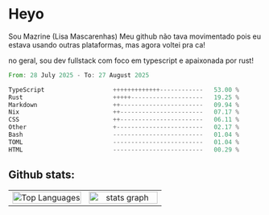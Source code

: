 # Heyo

Sou Mazrine (Lisa Mascarenhas)
Meu github não tava movimentado pois eu estava usando outras plataformas, mas agora voltei pra ca!

no geral, sou dev fullstack com foco em typescript e apaixonada por rust!
<!--START_SECTION:waka-->

```rust
From: 28 July 2025 - To: 27 August 2025

TypeScript                   +++++++++++++------------   53.00 %
Rust                         +++++--------------------   19.25 %
Markdown                     ++-----------------------   09.94 %
Nix                          ++-----------------------   07.17 %
CSS                          ++-----------------------   06.11 %
Other                        +------------------------   02.17 %
Bash                         -------------------------   01.04 %
TOML                         -------------------------   01.04 %
HTML                         -------------------------   00.29 %
```

<!--END_SECTION:waka-->

<!--
**Mazrine/Mazrine** is a ✨ _special_ ✨ repository because its `README.md` (this file) appears on your GitHub profile.

Here are some ideas to get you started:

- 🔭 I’m currently working on ...
- 🌱 I’m currently learning ...
- 👯 I’m looking to collaborate on ...
- 🤔 I’m looking for help with ...
- 💬 Ask me about ...
- 📫 How to reach me: ...
- 😄 Pronouns: ...
- ⚡ Fun fact: ...
-->


## Github stats:

<div align="center">
  <table width="100%">
    <tr>
      <td align="center" width="50%">
        <img src="https://github-readme-stats.vercel.app/api/top-langs/?username=mazrine&theme=tokyonight&layout=donut&langs_count=10&locale=pt-br" width="100%" alt="Top Languages" />
      </td>
      <td align="center" width="50%">
        <img src="https://github-readme-stats-yxqy.vercel.app/api?username=mazrine&hide_title=false&hide_rank=false&show_icons=true&count_private=true&disable_animations=false&theme=midnight-purple&locale=en&hide_border=true&order=1" width="100%" alt="stats graph" />
      </td>
    </tr>
  </table>
</div>
